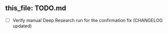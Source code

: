 this_file: TODO.md
---

- [ ] Verify manual Deep Research run for the confirmation fix (CHANGELOG updated)
